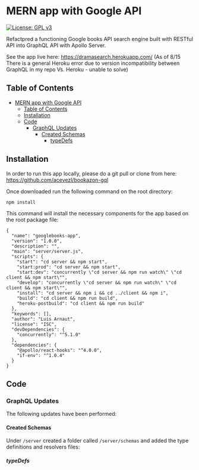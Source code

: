 # MERN app with Google API
[![License: GPL v3](https://img.shields.io/badge/License-GPLv3-blue.svg)](https://www.gnu.org/licenses/gpl-3.0)

Refactpred a functioning Google books API search engine built with RESTful API into GraphQL API with Apollo Server. 

See the app live here: https://dramasearch.herokuapp.com/
(As of 8/15 There is a general Heroku error due to version incompatibility between GraphQL in my repo Vs. Heroku - unable to solve)

## Table of Contents
- [MERN app with Google API](#mern-app-with-google-api)
  - [Table of Contents](#table-of-contents)
  - [Installation](#installation)
  - [Code](#code)
    - [GraphQL Updates](#graphql-updates)
      - [Created Schemas](#created-schemas)
        - [typeDefs](#typedefs)

## Installation

In order to run this app locally, please do a git pull or clone from here: 
https://github.com/acevezl/bookazon-gql

Once downloaded run the following command on the root directory:

```
npm install
```
This command will install the necessary components for the app based on the root package file:

```
{
  "name": "googlebooks-app",
  "version": "1.0.0",
  "description": "",
  "main": "server/server.js",
  "scripts": {
    "start": "cd server && npm start",
    "start:prod": "cd server && npm start",
    "start:dev": "concurrently \"cd server && npm run watch\" \"cd client && npm start\"",
    "develop": "concurrently \"cd server && npm run watch\" \"cd client && npm start\"",
    "install": "cd server && npm i && cd ../client && npm i",
    "build": "cd client && npm run build",
    "heroku-postbuild": "cd client && npm run build"
  },
  "keywords": [],
  "author": "Luis Arnaut",
  "license": "ISC",
  "devDependencies": {
    "concurrently": "^5.1.0"
  },
  "dependencies": {
    "@apollo/react-hooks": "^4.0.0",
    "if-env": "^1.0.4"
  }
}
```


## Code

### GraphQL Updates
The following updates have been performed:

#### Created Schemas
Under `/server` created a folder called `/server/schemas` and added the type definitions and resolvers files:

##### typeDefs

